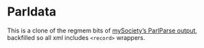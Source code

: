 Parldata
========

This is a clone of the regmem bits of [mySociety’s ParlParse output](http://www.theyworkforyou.com/pwdata/), backfilled so all xml includes `<record>` wrappers.
